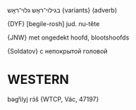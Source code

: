 בגילוי־ראָש
גלוי־ראָש {variants}
(adverb)

{DYF}
[begile-rosh] jud. nu-tête

{JNW}
met ongedekt hoofd, blootshoofds

{Soldatov}
с непокрытой головой

WESTERN
========

bəgʲɩ̀lyj rɔ́š {WTCP, Vác, 47197}
